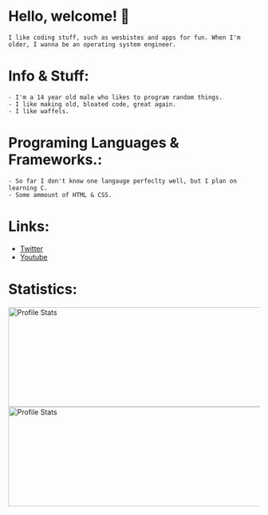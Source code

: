 # Hello, welcome! 👋
 
    I like coding stuff, such as wesbistes and apps for fun. When I'm older, I wanna be an operating system engineer.

# Info & Stuff:

    - I'm a 14 year old male who likes to program random things.
    - I like making old, bloated code, great again.
    - I like waffels.

# Programing Languages & Frameworks.:

    - So far I don't know one langauge perfeclty well, but I plan on learning C.
    - Some ammount of HTML & CSS.
    
# Links:

- [Twitter](https://twitter.com/Wonk_Bonk "Twitter")
- [Youtube](https://www.youtube.com/channel/UCNEt8wd7BzBhzVEMJzD-ZFA "Youtube")

# Statistics:
  <img align="left" src="https://github-readme-stats.vercel.app/api?username=AWonkeyTortila&show_icons=true&theme=tokyonight" alt="Profile Stats" width=1000px height=200px/>
  <img align="left" src="https://github-readme-stats.vercel.app/api/top-langs/?username=AWonkeyTortila&layout=compact&theme=tokyonight" alt="Profile Stats" width=1000px height=200px/>
